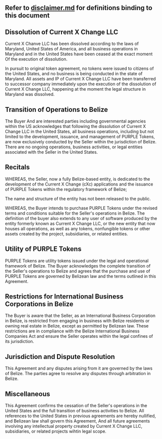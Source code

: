 ## Refer to [disclaimer.md](https://github.com/currentxchange/purple-explainer/blob/master/Legal/Disclaimer.md) for definitions binding to this document

## Dissolution of Current X Change LLC

Current X Chanve LLC has been dissolved according to the laws of Maryland, United States of America, and all business operations in Maryland and in the United States have been ceased at the exact moment Of the execution of dissolution. 

In pursuit to original token agreement, no tokens were issued to citizens of the United States, and no business is being conducted in the state of Maryland. All assets and IP of Current X Change LLC have been transferred to successor company immediately upon the execution of the dissolution of Current X Change LLC, happening at the moment the legal structure in Maryland was dissolved. 

## Transition of Operations to Belize
The Buyer And are interested parties including governmental agencies within the US acknowledges that following the dissolution of Current X Change LLC in the United States, all business operations, including but not limited to the development, issuance, and management of PURPLE Tokens, are now exclusively conducted by the Seller within the jurisdiction of Belize. There are no ongoing operations, business activities, or legal entities associated with the Seller in the United States.

## Recitals
WHEREAS, the Seller, now a fully Belize-based entity, is dedicated to the development of the Current X Change (cXc) applications and the issuance of PURPLE Tokens within the regulatory framework of Belize;

The name and structure of the entity has not been released to the public. 

WHEREAS, the Buyer intends to purchase PURPLE Tokens under the revised terms and conditions suitable for the Seller's operations in Belize. The definition of the buyer also extends to any user of software produced by the entity formerly known as Current X Change LLC, or the new entity that now houses all operations, as well as any tokens, nonfungible tokens or other assets created by the project, subsidiaries, or related entities.

## Utility of PURPLE Tokens
PURPLE Tokens are utility tokens issued under the legal and operational framework of Belize. The Buyer acknowledges the complete transition of the Seller's operations to Belize and agrees that the purchase and use of PURPLE Tokens are governed by Belizean law and the terms outlined in this Agreement.

## Restrictions for International Business Corporations in Belize
The Buyer is aware that the Seller, as an International Business Corporation in Belize, is restricted from engaging in business with Belize residents or owning real estate in Belize, except as permitted by Belizean law. These restrictions are in compliance with the Belize International Business Companies Act and ensure the Seller operates within the legal confines of its jurisdiction.

## Jurisdiction and Dispute Resolution
This Agreement and any disputes arising from it are governed by the laws of Belize. The parties agree to resolve any disputes through arbitration in Belize.

## Miscellaneous
This Agreement confirms the cessation of the Seller's operations in the United States and the full transition of business activities to Belize. All references to the United States in previous agreements are hereby nullified, and Belizean law shall govern this Agreement, And all  future agreements involving any intellectual property created by Current X Change LLC, subsidiaries, or related projects wihtin legal scope. 
